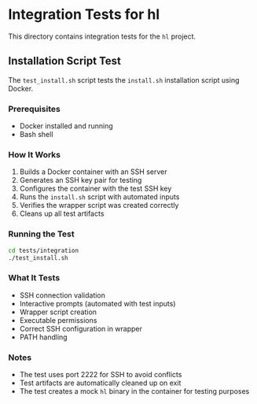 # Integration Tests for hl

This directory contains integration tests for the `hl` project.

## Installation Script Test

The `test_install.sh` script tests the `install.sh` installation script using Docker.

### Prerequisites

- Docker installed and running
- Bash shell

### How It Works

1. Builds a Docker container with an SSH server
2. Generates an SSH key pair for testing
3. Configures the container with the test SSH key
4. Runs the `install.sh` script with automated inputs
5. Verifies the wrapper script was created correctly
6. Cleans up all test artifacts

### Running the Test

```bash
cd tests/integration
./test_install.sh
```

### What It Tests

- SSH connection validation
- Interactive prompts (automated with test inputs)
- Wrapper script creation
- Executable permissions
- Correct SSH configuration in wrapper
- PATH handling

### Notes

- The test uses port 2222 for SSH to avoid conflicts
- Test artifacts are automatically cleaned up on exit
- The test creates a mock `hl` binary in the container for testing purposes
